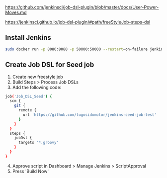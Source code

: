 https://github.com/jenkinsci/job-dsl-plugin/blob/master/docs/User-Power-Moves.md

https://jenkinsci.github.io/job-dsl-plugin/#path/freeStyleJob-steps-dsl

## Install Jenkins
```bash
sudo docker run -p 8080:8080 -p 50000:50000 --restart=on-failure jenkins/jenkins:lts-jdk17
```
## Create Job DSL for Seed job

1. Create new freestyle job
2. Build Steps > Process Job DSLs
3. Add the following code:
```bash
job('Job_DSL_Seed') {
  scm {
    git {
      remote {
        url 'https://github.com/lugosidomotor/jenkins-seed-job-test'
      }
    }
  }
  steps {
    jobDsl {
      targets '*.groovy'
    }
  }
}
```
4. Approve script in Dashboard > Manage Jenkins > ScriptApproval
5. Press 'Build Now'
